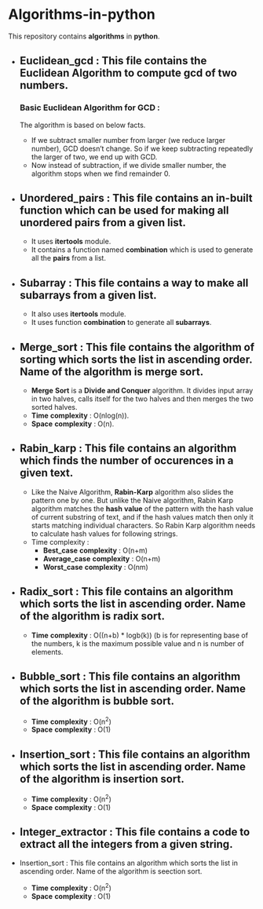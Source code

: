 # Algorithms-in-python
This repository contains **algorithms** in **python**.

- ## **Euclidean_gcd** : This file **contains** the  **Euclidean** **Algorithm** to compute **gcd** of two numbers.  

  ### Basic Euclidean Algorithm for GCD :
  The algorithm is based on below facts.

     - If we subtract smaller number from larger (we reduce larger number), GCD doesn’t change. So if we keep subtracting repeatedly the larger of two, we end up with GCD.  
     - Now instead of subtraction, if we divide smaller number, the algorithm stops when we find remainder 0.


- ## **Unordered_pairs** : This file contains an in-built function which can be used for making all unordered pairs from a given list.    

   - It uses **itertools** module.
   - It contains a function named **combination** which is used to generate all the **pairs** from a list.  
   
  
 - ## Subarray : This file contains a way to make all **subarrays** from a given **list**.  
 
   - It also uses **itertools** module.  
   - It uses function **combination** to generate all **subarrays**.  


- ## **Merge_sort** : This file contains the algorithm of sorting which sorts the list in ascending order. Name of the algorithm is merge sort.  

     - **Merge** **Sort** is a **Divide and Conquer** algorithm. It divides input array in two halves, calls itself for the two halves and then merges the two sorted halves.  
     - **Time** **complexity** : O(nlog(n)).  
     - **Space** **complexity** : O(n).  
     
     
- ## **Rabin_karp** : This file contains an algorithm which finds the number of occurences in a given text.  

  - Like the Naive Algorithm, **Rabin-Karp** algorithm also slides the pattern one by one. But unlike the Naive algorithm, Rabin Karp algorithm matches the **hash** **value** of the pattern with the hash value of current substring of text, and if the hash values match then only it starts matching individual characters. So Rabin Karp algorithm needs to calculate hash values for following strings.  
  - Time complexity : 
      - **Best_case** **complexity** : O(n+m)
      - **Average_case** **complexity** : O(n+m)
      - **Worst_case** **complexity** : O(nm)  
      
      
- ## Radix_sort : This file contains an algorithm which sorts the list in ascending order. Name of the algorithm is radix sort.  
     - **Time** **complexity** : O((n+b) * logb(k)) (b is for representing base of the numbers, k is the maximum possible value  and n is number 
     of elements.  
     
     
- ## Bubble_sort : This file contains an algorithm which sorts the list in ascending order. Name of the algorithm is bubble sort.   
     - **Time** **complexity** : O(n<sup>2</sup>)
     - **Space** **complexity** : O(1)   
     
     
- ## Insertion_sort : This file contains an algorithm which sorts the list in ascending order. Name of the algorithm is insertion sort.
    - **Time** **complexity** : O(n<sup>2</sup>)
    - **Space** **complexity** : O(1)   
    
    
- ## Integer_extractor : This file contains a code to extract all the integers from a given string.


- Insertion_sort : This file contains an algorithm which sorts the list in ascending order. Name of the algorithm is seection sort.
    - **Time** **complexity** : O(n<sup>2</sup>)
    - **Space** **complexity** : O(1)   
